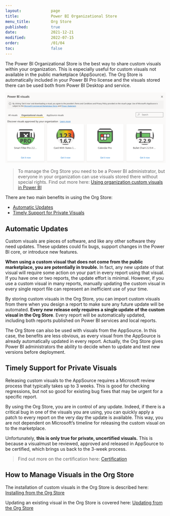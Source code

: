 ```yaml
---
layout:             page
title:              Power BI Organizational Store
menu_title:         Org Store
published:          true
date:               2021-12-21
modified:           2022-07-15
order:              /01/04
toc:                false
---
```


The Power BI Organizational Store is the best way to share custom visuals within your organization. This is especially useful for custom visuals not available in the public marketplace (AppSource). The Org Store is automatically included in your Power BI Pro license and the visuals stored there can be used both from Power BI Desktop and service.

<img src="images/org-store.png" width="700">

> To manage the Org Store you need to be a Power BI administrator, but everyone in your organization can use visuals stored there without special rights. Find out more here: [Using organization custom visuals in Power BI](https://docs.microsoft.com/en-us/power-bi/developer/visuals/power-bi-custom-visuals-organization)

There are two main benefits in using the Org Store:

- [Automatic Updates](#automatic-updates)
- [Timely Support for Private Visuals](#timely-support-for-private-visuals)



## Automatic Updates

Custom visuals are pieces of software, and like any other software they need updates. These updates could fix bugs, support changes in the Power BI core, or introduce new features.

**When using a custom visual that does not come from the public marketplace, you are potentially in trouble.** In fact, any new update of that visual will require some action on your part in every report using that visual. If you have one or two reports, the update effort is minimal. However, if you use a custom visual in many reports, manually updating the custom visual in every single report file can represent an inefficient use of your time.

By storing custom visuals in the Org Store, you can import custom visuals from there when you design a report to make sure any future update will be automated. **Every new release only requires a single update of the custom visual in the Org Store**. Every report will be automatically updated, including both reports published on Power BI services and local reports.

The Org Store can also be used with visuals from the AppSource. In this case, the benefits are less obvious, as every visual from the AppSource is already automatically updated in every report. Actually, the Org Store gives Power BI administrators the ability to decide when to update and test new versions before deployment.

## Timely Support for Private Visuals

Releasing custom visuals to the AppSource requires a Microsoft review process that typically takes up to 3 weeks. This is good for checking regressions, but not so good for existing bug fixes that may be urgent for a specific report.

By using the Org Store, you are in control of any update. Indeed, if there is a critical bug in one of the visuals you are using, you can quickly apply a patch to every report on the very day the update is available. This way, you are not dependent on Microsoft’s timeline for releasing the custom visual on to the marketplace.

Unfortunately, **this is only true for private, uncertified visuals.** This is because a visualmust be reviewed, approved and released in AppSource to be certified, which brings us back to the 3-week process.

> Find out more on the certification here: [Certification](../features/certification.md)

## How to Manage Visuals in the Org Store


The installation of custom visuals in the Org Store is described here: [Installing from the Org Store](installation.md#from-the-org-store)

Updating an existing visual in the Org Store is covered here: [Updating from the Org Store](updating.md#from-the-org-store)